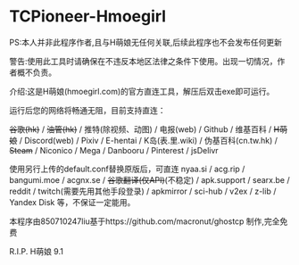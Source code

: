 # TCPioneer-Hmoegirl
PS:本人并非此程序作者,且与H萌娘无任何关联,后续此程序也不会发布任何更新

警告:使用此工具时请确保在不违反本地区法律之条件下使用。出现一切情况，作者概不负责。

介绍:这是H萌娘(hmoegirl.com)的官方直连工具，解压后双击exe即可运行。

运行后您的网络将畅通无阻，目前支持直连：

~~谷歌(hk)~~ / ~~油管(hk)~~ / 推特(除视频、动图) / 电报(web) / Github / 维基百科 / ~~H萌娘~~ / Discord(web) / Pixiv / E-hentai / K岛(表.里.wiki) / 伪基百科(cn.tw.hk) / ~~Steam~~ / Niconico / Mega / Danbooru / Pinterest / jsDelivr

使用另行上传的default.conf替换原版后，可直连 nyaa.si / acg.rip / bangumi.moe / acgnx.se / ~~谷歌翻译(仅API)~~(不稳定) / apk.support / searx.be / reddit / twitch(需要先用其他手段登录) / apkmirror / sci-hub / v2ex / z-lib / Yandex Disk 等，不保证一定能用。

本程序由850710247liu基于https://github.com/macronut/ghostcp 制作,完全免费

R.I.P. H萌娘 9.1
